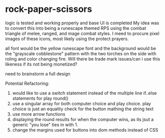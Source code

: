 # rock-paper-scissors

logic is tested and working properly and base UI is completed
My idea was to convert this into being a runescape themed RPS using the combat triangle of melee, ranged, and mage combat styles. I meed to procure pixel images of these icons, most likely using the protect prayers.

all font would be the yellow runescape font and the background would be the "grayscale cobblestone" pattern with the two torches on the side with roling and color changing fire. Will there be trade mark issues/can i use this likeness if its not being monetized?

need to brainstorm a full design

Potential Refactoring:
1. would like to use a switch statement instead of the multiple line if..else statements for play round()
2. use a singular array for both computer choice and play choice. play choice is just an equality check for the button mathing the string text
3. use more arrow functions
4. displaying the round results for when the computer wins, as its jsut a generic "you lose" ties in with 1. 
5. change the margins used for buttons into dom methods instead of CSS
